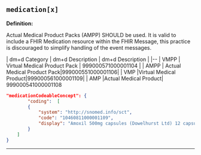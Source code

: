 ## `medication[x]`

<b>Definition:</b><br>

Actual Medical Product Packs (AMPP) SHOULD be used. It is valid to include a FHIR Medication resource within the FHIR Message, this practice is discouraged to simplify handling of the event messages.

| dm+d Category | dm+d Description | dm+d Description |
|--
| VMPP |	Virtual Medical Product Pack |	 999000571000001104 |
| AMPP | Actual Medical Product Pack|999000551000001106|
| VMP |Virtual Medical Product|999000561000001109|
| AMP |Actual Medical Product|	999000541000001108


```json
"medicationCodeableConcept": {
        "coding":  [
        {
            "system": "http://snomed.info/sct",
            "code": "10460811000001109",
            "display": "Amoxil 500mg capsules (Dowelhurst Ltd) 12 capsule"
        }
    ]
}
```

---


